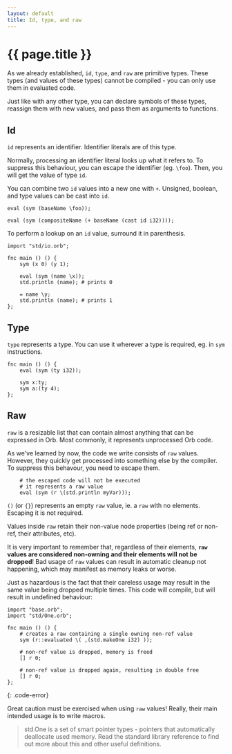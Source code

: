 ```yaml
---
layout: default
title: Id, type, and raw
---
```

# {{ page.title }}

As we already established, `id`, `type`, and `raw` are primitive types. These types (and values of these types) cannot be compiled - you can only use them in evaluated code.

Just like with any other type, you can declare symbols of these types, reassign them with new values, and pass them as arguments to functions.

## Id

`id` represents an identifier. Identifier literals are of this type.

Normally, processing an identifier literal looks up what it refers to. To suppress this behaviour, you can escape the identifier (eg. `\foo`). Then, you will get the value of type `id`.

You can combine two `id` values into a new one with `+`. Unsigned, boolean, and type values can be cast into `id`.

```
eval (sym (baseName \foo));

eval (sym (compositeName (+ baseName (cast id i32))));
```

To perform a lookup on an `id` value, surround it in parenthesis.

```
import "std/io.orb";

fnc main () () {
    sym (x 0) (y 1);

    eval (sym (name \x));
    std.println (name); # prints 0

    = name \y;
    std.println (name); # prints 1
};
```

## Type

`type` represents a type. You can use it wherever a type is required, eg. in `sym` instructions.

```
fnc main () () {
    eval (sym (ty i32));

    sym x:ty;
    sym a:(ty 4);
};
```

## Raw

`raw` is a resizable list that can contain almost anything that can be expressed in Orb. Most commonly, it represents unprocessed Orb code.

As we've learned by now, the code we write consists of `raw` values. However, they quickly get processed into something else by the compiler. To suppress this behavour, you need to escape them.

```
    # the escaped code will not be executed
    # it represents a raw value
    eval (sym (r \(std.println myVar)));
```

`()` (or `{}`) represents an empty `raw` value, ie. a `raw` with no elements. Escaping it is not required.

Values inside `raw` retain their non-value node properties (being ref or non-ref, their attributes, etc).

It is very important to remember that, regardless of their elements, **`raw` values are considered non-owning and their elements will not be dropped**! Bad usage of `raw` values can result in automatic cleanup not happening, which may manifest as memory leaks or worse.

Just as hazardous is the fact that their careless usage may result in the same value being dropped multiple times. This code will compile, but will result in undefined behaviour:

```
import "base.orb";
import "std/One.orb";

fnc main () () {
    # creates a raw containing a single owning non-ref value
    sym (r::evaluated \( ,(std.makeOne i32) ));

    # non-ref value is dropped, memory is freed
    [] r 0;

    # non-ref value is dropped again, resulting in double free
    [] r 0;
};
```
{: .code-error}

Great caution must be exercised when using `raw` values! Really, their main intended usage is to write macros.

> std.One is a set of smart pointer types - pointers that automatically deallocate used memory. Read the standard library reference to find out more about this and other useful definitions.